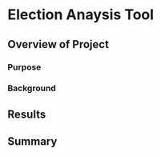 # Election Anaysis Tool

## Overview of Project

### Purpose


### Background


## Results


## Summary
